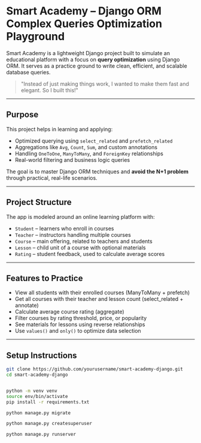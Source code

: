 # Smart Academy – Django ORM Complex Queries Optimization Playground

Smart Academy is a lightweight Django project built to simulate an educational platform with a focus on **query optimization** using Django ORM. It serves as a practice ground to write clean, efficient, and scalable database queries.

> "Instead of just making things work, I wanted to make them fast and elegant. So I built this!"

---

## Purpose

This project helps in learning and applying:

- Optimized querying using `select_related` and `prefetch_related`
- Aggregations like `Avg`, `Count`, `Sum`, and custom annotations
- Handling `OneToOne`, `ManyToMany`, and `ForeignKey` relationships
- Real-world filtering and business logic queries

The goal is to master Django ORM techniques and **avoid the N+1 problem** through practical, real-life scenarios.

---

## Project Structure

The app is modeled around an online learning platform with:

- `Student` – learners who enroll in courses
- `Teacher` – instructors handling multiple courses
- `Course` – main offering, related to teachers and students
- `Lesson` – child unit of a course with optional materials
- `Rating` – student feedback, used to calculate average scores

---

## Features to Practice

- View all students with their enrolled courses (ManyToMany + prefetch)
- Get all courses with their teacher and lesson count (select_related + annotate)
- Calculate average course rating (aggregate)
- Filter courses by rating threshold, price, or popularity
- See materials for lessons using reverse relationships
- Use `values()` and `only()` to optimize data selection

---

## Setup Instructions

```bash
git clone https://github.com/yourusername/smart-academy-django.git
cd smart-academy-django


python -m venv venv
source env/bin/activate
pip install -r requirements.txt

python manage.py migrate

python manage.py createsuperuser

python manage.py runserver
